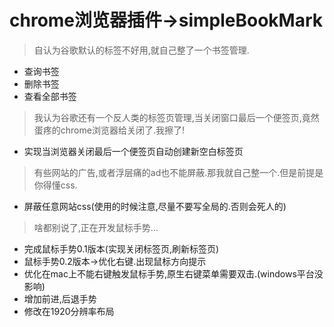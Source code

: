 # chrome浏览器插件->simpleBookMark
> 自认为谷歌默认的标签不好用,就自己整了一个书签管理.
* 查询书签
* 删除书签
* 查看全部书签

> 我认为谷歌还有一个反人类的标签页管理,当关闭窗口最后一个便签页,竟然蛋疼的chrome浏览器给关闭了.我擦了!
* 实现当浏览器关闭最后一个便签页自动创建新空白标签页

> 有些网站的广告,或者浮层痛的ad也不能屏蔽.那我就自己整一个.但是前提是你得懂css.
* 屏蔽任意网站css(使用的时候注意,尽量不要写全局的.否则会死人的)

> 啥都别说了,正在开发鼠标手势...
* 完成鼠标手势0.1版本(实现关闭标签页,刷新标签页)
* 鼠标手势0.2版本->优化右键.出现鼠标方向提示
* 优化在mac上不能右键触发鼠标手势,原生右键菜单需要双击.(windows平台没影响)
* 增加前进,后退手势
* 修改在1920分辨率布局

